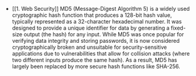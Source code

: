 - [[1. Web Security]]
MD5 (Message-Digest Algorithm 5) is a widely used cryptographic hash function that produces a 128-bit hash value, typically represented as a 32-character hexadecimal number. It was designed to provide a unique identifier for data by generating a fixed-size output (the hash) for any input. While MD5 was once popular for verifying data integrity and storing passwords, it is now considered cryptographically broken and unsuitable for security-sensitive applications due to vulnerabilities that allow for collision attacks (where two different inputs produce the same hash). As a result, MD5 has largely been replaced by more secure hash functions like SHA-256.